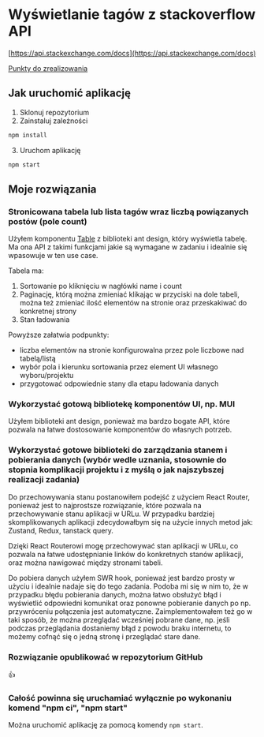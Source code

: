 # Wyświetlanie tagów z stackoverflow API

[https://api.stackexchange.com/docs](https://api.stackexchange.com/docs)

[Punkty do zrealizowania](/docs/zadanie.md)

## Jak uruchomić aplikację

1. Sklonuj repozytorium
2. Zainstaluj zależności

```bash
npm install
```

3. Uruchom aplikację

```bash
npm start
```

## Moje rozwiązania

### Stronicowana tabela lub lista tagów wraz liczbą powiązanych postów (pole count)

Użyłem komponentu [Table](https://ant.design/components/table) z biblioteki ant design, który wyświetla tabelę. Ma ona API z takimi funkcjami jakie są wymagane w zadaniu i idealnie się wpasowuje w ten use case.

Tabela ma:

1. Sortowanie po kliknięciu w nagłówki name i count
2. Paginację, którą można zmieniać klikając w przyciski na dole tabeli, można też zmieniać ilość elementów na stronie oraz przeskakiwać do konkretnej strony
3. Stan ładowania

Powyższe załatwia podpunkty:

- liczba elementów na stronie konfigurowalna przez pole liczbowe nad tabelą/listą
- wybór pola i kierunku sortowania przez element UI własnego wyboru/projektu
- przygotować odpowiednie stany dla etapu ładowania danych

### Wykorzystać gotową bibliotekę komponentów UI, np. MUI

Użyłem biblioteki ant design, ponieważ ma bardzo bogate API, które pozwala na łatwe dostosowanie komponentów do własnych potrzeb.

### Wykorzystać gotowe biblioteki do zarządzania stanem i pobierania danych (wybór wedle uznania, stosownie do stopnia komplikacji projektu i z myślą o jak najszybszej realizacji zadania)

Do przechowywania stanu postanowiłem podejść z użyciem React Router, ponieważ jest to najprostsze rozwiązanie, które pozwala na przechowywanie stanu aplikacji w URLu. W przypadku bardziej skomplikowanych aplikacji zdecydowałbym się na użycie innych metod jak: Zustand, Redux, tanstack query.

Dzięki React Routerowi mogę przechowywać stan aplikacji w URLu, co pozwala na łatwe udostępnianie linków do konkretnych stanów aplikacji, oraz można nawigować między stronami tabeli.

Do pobiera danych użyłem SWR hook, ponieważ jest bardzo prosty w użyciu i idealnie nadaje się do tego zadania. Podoba mi się w nim to, że w przypadku błędu pobierania danych, można łatwo obsłużyć błąd i wyświetlić odpowiedni komunikat oraz ponowne pobieranie danych po np. przywróceniu połączenia jest automatyczne. Zaimplementowałem też go w taki sposób, że można przeglądać wcześniej pobrane dane, np. jeśli podczas przeglądania dostaniemy błąd z powodu braku internetu, to możemy cofnąć się o jedną stronę i przeglądać stare dane.

### Rozwiązanie opublikować w repozytorium GitHub

👍

### Całość powinna się uruchamiać wyłącznie po wykonaniu komend "npm ci", "npm start"

Można uruchomić aplikację za pomocą komendy `npm start`.
